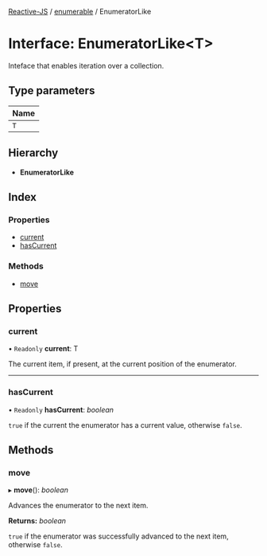 [Reactive-JS](../README.md) / [enumerable](../modules/enumerable.md) / EnumeratorLike

# Interface: EnumeratorLike<T\>

Inteface that enables iteration over a collection.

## Type parameters

Name |
------ |
`T` |

## Hierarchy

* **EnumeratorLike**

## Index

### Properties

* [current](enumerable.enumeratorlike.md#current)
* [hasCurrent](enumerable.enumeratorlike.md#hascurrent)

### Methods

* [move](enumerable.enumeratorlike.md#move)

## Properties

### current

• `Readonly` **current**: T

The current item, if present, at the current position of the enumerator.

___

### hasCurrent

• `Readonly` **hasCurrent**: *boolean*

`true` if the current the enumerator has a current value, otherwise `false`.

## Methods

### move

▸ **move**(): *boolean*

Advances the enumerator to the next item.

**Returns:** *boolean*

`true` if the enumerator was successfully advanced to the next item, otherwise `false`.
